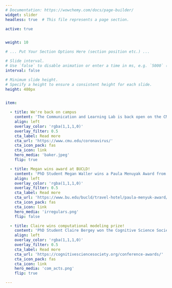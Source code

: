 ```yaml
---
# Documentation: https://wowchemy.com/docs/page-builder/
widget: slider
headless: true  # This file represents a page section.

active: true


weight: 10

# ... Put Your Section Options Here (section position etc.) ...

# Slide interval.
# Use `false` to disable animation or enter a time in ms, e.g. `5000` (5s).
interval: false

# Minimum slide height.
# Specify a height to ensure a consistent height for each slide.
height: 480px


item:

  - title: We're back on campus
    content: 'The Communication and Learning Lab is back open on the CMU campus'
    align: left
    overlay_color: 'rgba(1,1,1,0)'
    overlay_filter: 0.5
    cta_label: Read more
    cta_url: 'https://www.cmu.edu/coronavirus/'
    cta_icon_pack: fas
    cta_icon: link
    hero_media: 'baker.jpeg'
    flip: true

  - title: Megan wins award at BUCLD!
    content: 'PhD Student Megan Waller wins a Paula Menuyak Award from the Boston University Conference on Language Development'
    align: left
    overlay_color: 'rgba(1,1,1,0)'
    overlay_filter: 0.5
    cta_label: Read more
    cta_url: 'https://www.bu.edu/bucld/travel-hotel/paula-menyuk-award/'
    cta_icon_pack: fas
    cta_icon: link
    hero_media: 'irregulars.png'
    flip: false

  - title: Claire wins computational modeling prize!
    content: 'PhD Student Claire Bergey won the Cognitive Science Society Prize for a Computational Model of Language'
    align: left
    overlay_color: 'rgba(1,1,1,0)'
    overlay_filter: 0.5
    cta_label: Read more
    cta_url: 'https://cognitivesciencesociety.org/conference-awards/'
    cta_icon_pack: fas
    cta_icon: link
    hero_media: 'com_acts.png'
    flip: true

---
```

